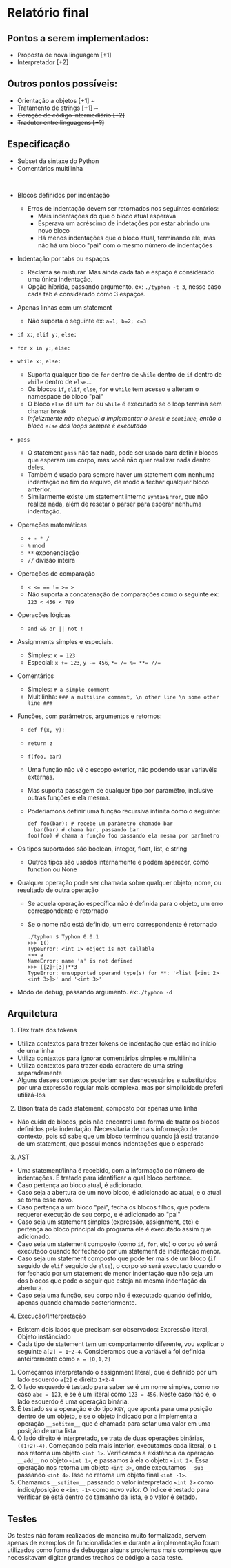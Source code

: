 # Relatório final

## Pontos a serem implementados:
- Proposta de nova linguagem [+1]
- Interpretador [+2]

## Outros pontos possíveis:
- Orientação a objetos [+1] ~
- Tratamento de strings [+1] ~
- ~~Geração de código intermediário [+2]~~
- ~~Tradutor entre linguagens [+?]~~

## Especificação
- Subset da sintaxe do Python
- Comentários multilinha

<br/>

- Blocos definidos por indentação
  - Erros de indentação devem ser retornados nos seguintes cenários:
    - Mais indentações do que o bloco atual esperava
    - Esperava um acréscimo de indetações por estar abrindo um novo bloco
    - Há menos indentações que o bloco atual, terminando ele, mas não há um bloco "pai" com o mesmo número de indentações
- Indentação por tabs ou espaços
  - Reclama se misturar. Mas ainda cada tab e espaço é considerado uma única indentação.
  - Opção híbrida, passando argumento. ex: `./typhon -t 3`, nesse caso cada tab é considerado como 3 espaços.
- Apenas linhas com um statement
  - Não suporta o seguinte ex: `a=1; b=2; c=3`
- `if x:`, `elif y:`, `else:`
- `for x in y:`, `else:`
- `while x:`, `else:`
  - Suporta qualquer tipo de `for` dentro de `while` dentro de `if` dentro de `while` dentro de `else`...
  - Os blocos `if`, `elif`, `else`, `for` e `while` tem acesso e alteram o namespace do bloco "pai"
  - O bloco `else` de um `for` ou `while` é executado se o loop termina sem chamar `break`
  - *Infelizmente não cheguei a implementar o `break` e `continue`, então o bloco `else` dos loops sempre é executado*
- `pass`
  - O statement `pass` não faz nada, pode ser usado para definir blocos que esperam um corpo, mas você não quer realizar nada dentro deles.
  - Também é usado para sempre haver um statement com nenhuma indentação no fim do arquivo, de modo a fechar qualquer bloco anterior.
  - Similarmente existe um statement interno `SyntaxError`, que não realiza nada, além de resetar o parser para esperar nenhuma indentação.
- Operações matemáticas
  - `+ - * /`
  - `%` mod
  - `**` exponenciação
  - `//` divisão inteira
- Operações de comparação
  - `< <= == != >= >`
  - Não suporta a concatenação de comparações como o seguinte ex: `123 < 456 < 789`
- Operações lógicas
  - `and && or || not !`
- Assignments simples e especiais.
  - Simples: `x = 123`
  - Especial: `x += 123`, `y -= 456`, `*= /= %= **= //=`
- Comentários
  - Simples: `# a simple comment`
  - Multilinha: `### a multiline comment, \n other line \n some other line ###`
- Funções, com parâmetros, argumentos e retornos:
  - `def f(x, y):`
  - `return z`
  - `f(foo, bar)`
  - Uma função não vê o escopo exterior, não podendo usar variavéis externas.
  - Mas suporta passagem de qualquer tipo por paramêtro, inclusive outras funções e ela mesma.
  - Poderiamons definir uma função recursiva infinita como o seguinte:
  
    ```
    def foo(bar): # recebe um parâmetro chamado bar
      bar(bar) # chama bar, passando bar
    foo(foo) # chama a função foo passando ela mesma por parâmetro
    ```

- Os tipos suportados são boolean, integer, float, list, e string
  - Outros tipos são usados internamente e podem aparecer, como function ou None
- Qualquer operação pode ser chamada sobre qualquer objeto, nome, ou resultado de outra operação
  - Se aquela operação específica não é definida para o objeto, um erro correspondente é retornado
  - Se o nome não está definido, um erro correspondente é retornado
    
    ```
    ./typhon $ Typhon 0.0.1
    >>> 1()   
    TypeError: <int 1> object is not callable
    >>> a
    NameError: name 'a' is not defined
    >>> ([2]+[3])**3 
    TypeError: unsupported operand type(s) for **: '<list [<int 2><int 3>]>' and '<int 3>'
    ```
  
- Modo de debug, passando argumento. ex:`./typhon -d`

## Arquitetura
1. Flex trata dos tokens
  - Utiliza contextos para trazer tokens de indentação que estão no início de uma linha
  - Utiliza contextos para ignorar comentários simples e multilinha
  - Utiliza contextos para trazer cada caractere de uma string separadamente
  - Alguns desses contextos poderiam ser desnecessários e substituídos por uma expressão regular mais complexa, mas por simplicidade preferi utilizá-los
2. Bison trata de cada statement, composto por apenas uma linha
  - Não cuida de blocos, pois não encontrei uma forma de tratar os blocos definidos pela indentação. Necessitaria de mais informação de contexto, pois só sabe que um bloco terminou quando já está tratando de um statement, que possui menos indentações que o esperado
3. AST
  - Uma statement/linha é recebido, com a informação do número de indentações. É tratado para identificar a qual bloco pertence.
  - Caso pertença ao bloco atual, é adicionado.
  - Caso seja a abertura de um novo bloco, é adicionado ao atual, e o atual se torna esse novo.
  - Caso pertença a um bloco "pai", fecha os blocos filhos, que podem requerer execução de seu corpo, e é adicionado ao "pai"
  - Caso seja um statement simples (expressão, assignment, etc) e pertença ao bloco principal do programa ele é executado assim que adicionado.
  - Caso seja um statement composto (como `if`, `for`, etc) o corpo só será executado quando for fechado por um statement de indentação menor.
  - Caso seja um statement composto que pode ter mais de um bloco (`if` seguido de `elif` seguido de `else`), o corpo só será executado quando o for fechado por um statement de menor indentação que não seja um dos blocos que pode o seguir que esteja na mesma indentação da abertura.
  - Caso seja uma função, seu corpo não é executado quando definido, apenas quando chamado posteriormente.
4. Execução/Interpretação
  - Existem dois lados que precisam ser observados: Expressão literal, Objeto instânciado
  - Cada tipo de statement tem um comportamento diferente, vou explicar o seguinte `a[2] = 1+2-4`. Consideramos que a variável `a` foi definida anteirormente como `a = [0,1,2]`
  
  1. Começamos interpretando o assignment literal, que é definido por um lado esquerdo `a[2]` e direito `1+2-4`
  2. O lado esquerdo é testado para saber se é um nome simples, como no caso `abc = 123`, e se é um literal como `123 = 456`. Neste caso não é, o lado esquerdo é uma operação binária.
  3. É testado se a operação é do tipo `KEY`, que aponta para uma posição dentro de um objeto, e se o objeto indicado por `a` implementa a operação `__setitem__` que é chamada para setar uma valor em uma posição de uma lista.
  4. O lado direito é interpretado, se trata de duas operações binárias, `((1+2)-4)`. Começando pela mais interior, executamos cada literal, o `1` nos retorna um objeto `<int 1>`. Verificamos a existência da operação `__add__` no objeto `<int 1>`, e passamos à ela o objeto `<int 2>`. Essa operação nos retorna um objeto `<int 3>`, onde executamos `__sub__` passando `<int 4>`. Isso no retorna um objeto final `<int -1>`.
  5. Chamamos `__setitem__` passando o valor interpretado `<int 2>` como índice/posição e `<int -1>` como novo valor. O índice é testado para verificar se está dentro do tamanho da lista, e o valor é setado.

## Testes

Os testes não foram realizados de maneira muito formalizada, servem apenas de exemplos de funcionalidades e durante a implementação foram utilizados como forma de debuggar alguns problemas mais complexos que necessitavam digitar grandes trechos de código a cada teste.

